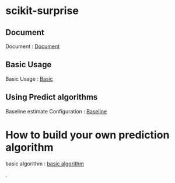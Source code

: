 # scikit-surprise

## Document

Document : [Document][doclink]

[doclink]: https://surprise.readthedocs.io/en/stable/ "document link"

## Basic Usage

Basic Usage : [Basic][bslink]

[bslink]: https://github.com/ceo21ckim/scikit-surprise/tree/main/1.%20Basic%20usage "Basic Usage"

## Using Predict algorithms

Baseline estimate Configuration : [Baseline][bslink]

[bslink]: https://github.com/ceo21ckim/scikit-surprise/blob/main/2.%20Using%20prediction%20algorithms/Baselines%20estimates%20configuration.py "Baseline Configuration"


# How to build your own prediction algorithm

basic algorithm : [basic algorithm][balink]

[balink]: https://github.com/ceo21ckim/scikit-surprise/blob/main/3.%20How%20to%20build%20your%20own%20prediction%20algorithm/basic%20algorithm.py "Basic Algorithm"

.
